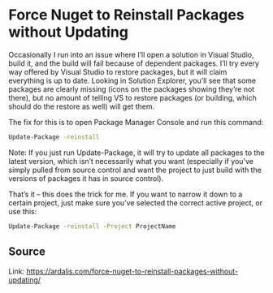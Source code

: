 
# Force Nuget to Reinstall Packages without Updating

Occasionally I run into an issue where I’ll open a solution in Visual Studio, build it, and the build will fail because of dependent packages. I’ll try every way offered by Visual Studio to restore packages, but it will claim everything is up to date. Looking in Solution Explorer, you’ll see that some packages are clearly missing (icons on the packages showing they’re not there), but no amount of telling VS to restore packages (or building, which should do the restore as well) will get them.

The fix for this is to open Package Manager Console and run this command:

```bash
Update-Package -reinstall
```

Note: If you just run Update-Package, it will try to update all packages to the latest version, which isn’t necessarily what you want (especially if you’ve simply pulled from source control and want the project to just build with the versions of packages it has in source control).

That’s it – this does the trick for me. If you want to narrow it down to a certain project, just make sure you’ve selected the correct active project, or use this:

```bash
Update-Package -reinstall -Project ProjectName
```


## Source
Link: https://ardalis.com/force-nuget-to-reinstall-packages-without-updating/